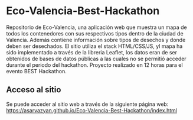 # Eco-Valencia-Best-Hackathon

Repositorio de Eco-Valencia, una aplicación web que muestra un mapa de todos los contenedores con sus respectivos tipos dentro de la ciudad de Valencia. Además contiene información sobre tipos de desechos y donde deben ser desechados. El sitio utiliza el stack HTML/CSS/JS, yl mapa ha sido implementado a través de la libreria Leaflet, los datos eran de ser obtenidos de bases de datos públicas a las cuales no se permitió acceder durante el periodo del hackathon. 
Proyecto realizado en 12 horas para el evento BEST Hackathon.

## Acceso al sitio
Se puede acceder al sitio web a través de la siguiente página web: https://asarvazyan.github.io/Eco-Valencia-Best-Hackathon/index.html
